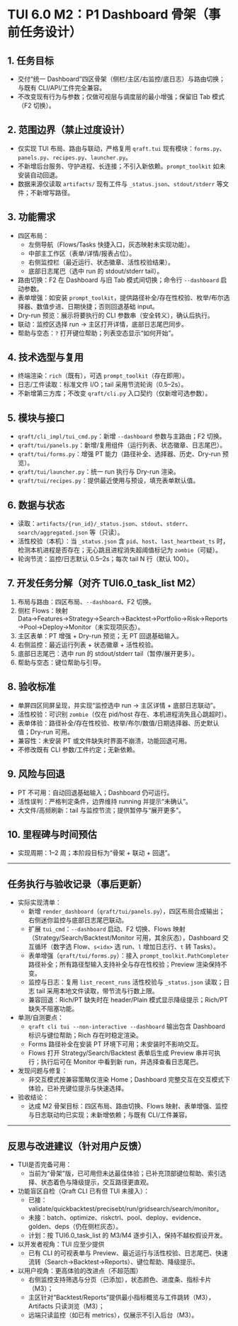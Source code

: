 # TUI 6.0 M2：P1 Dashboard 骨架（事前任务设计）

## 1. 任务目标
- 交付“统一 Dashboard”四区骨架（侧栏/主区/右监控/底日志）与路由切换；与既有 CLI/API/工件完全兼容。
- 不改变现有行为与参数；仅做可视层与调度层的最小增强；保留旧 Tab 模式（F2 切换）。

## 2. 范围边界（禁止过度设计）
- 仅实现 TUI 布局、路由与联动，严格复用 `qraft.tui` 现有模块：`forms.py`、`panels.py`、`recipes.py`、`launcher.py`。
- 不新增后台服务、守护进程、长连接；不引入新依赖。`prompt_toolkit` 如未安装自动回退。
- 数据来源仅读取 `artifacts/` 现有工件与 `_status.json`、`stdout/stderr` 等文件；不新增写路径。

## 3. 功能需求
- 四区布局：
  - 左侧导航（Flows/Tasks 快捷入口，灰态映射未实现功能）。
  - 中部主工作区（表单/详情/报表占位）。
  - 右侧监控栏（最近运行、状态徽章、活性校验结果）。
  - 底部日志尾巴（选中 run 的 stdout/stderr tail）。
- 路由切换：F2 在 Dashboard 与旧 Tab 模式间切换；命令行 `--dashboard` 启动参数。
- 表单增强：如安装 `prompt_toolkit`，提供路径补全/存在性校验、枚举/布尔选择器、数值步进、日期快捷；否则回退基础 input。
- Dry-run 预览：展示将要执行的 CLI 参数串（安全转义），确认后执行。
- 联动：监控区选择 run → 主区打开详情，底部日志尾巴同步。
- 帮助与空态：`?` 打开键位帮助；列表空态显示“如何开始”。

## 4. 技术选型与复用
- 终端渲染：`rich`（既有），可选 `prompt_toolkit`（存在即用）。
- 日志/工件读取：标准文件 I/O；tail 采用节流轮询（0.5–2s）。
- 不新增第三方库；不改变 `qraft/cli.py` 入口契约（仅新增可选参数）。

## 5. 模块与接口
- `qraft/cli_impl/tui_cmd.py`：新增 `--dashboard` 参数与主路由；F2 切换。
- `qraft/tui/panels.py`：新增/复用组件（运行列表、状态徽章、日志尾巴）。
- `qraft/tui/forms.py`：增强 PT 能力（路径补全、选择器、历史、Dry-run 预览）。
- `qraft/tui/launcher.py`：统一 run 执行与 Dry-run 渲染。
- `qraft/tui/recipes.py`：提供最近使用与预设，填充表单默认值。

## 6. 数据与状态
- 读取：`artifacts/{run_id}/_status.json`、`stdout`、`stderr`、`search/aggregated.json` 等（只读）。
- 活性校验（本机）：当 `_status.json` 含 `pid`、`host`、`last_heartbeat_ts` 时，检测本机进程是否存在；无心跳且进程消失超阈值标记为 `zombie`（可疑）。
- 轮询节流：监控/日志默认 0.5–2s；每次 tail N 行（默认 100）。

## 7. 开发任务分解（对齐 TUI6.0_task_list M2）
1) 布局与路由：四区布局、`--dashboard`、F2 切换。
2) 侧栏 Flows：映射 Data→Features→Strategy→Search→Backtest→Portfolio→Risk→Reports→Pool→Deploy→Monitor（未实现项灰态）。
3) 主区表单：PT 增强 + Dry-run 预览；无 PT 回退基础输入。
4) 右侧监控：最近运行列表 + 状态徽章 + 活性校验。
5) 底部日志尾巴：选中 run 的 stdout/stderr tail（暂停/展开更多）。
6) 帮助与空态：键位帮助与引导。

## 8. 验收标准
- 单屏四区同屏呈现，并实现“监控选中 run → 主区详情 + 底部日志联动”。
- 活性校验：可识别 `zombie`（仅在 pid/host 存在、本机进程消失且心跳超时）。
- 表单体验：路径补全/存在性校验、枚举/布尔/数值/日期选择器、历史默认值；Dry-run 可用。
- 兼容性：未安装 PT 或文件缺失时界面不崩溃，功能回退可用。
- 不修改既有 CLI 参数/工件约定；无新依赖。

## 9. 风险与回退
- PT 不可用：自动回退基础输入；Dashboard 仍可运行。
- 活性误判：严格判定条件，边界维持 running 并提示“未确认”。
- 大文件/高频刷新：tail 与监控节流；提供暂停与“展开更多”。

## 10. 里程碑与时间预估
- 实现周期：1–2 周；本阶段目标为“骨架 + 联动 + 回退”。

---

## 任务执行与验收记录（事后更新）
- 实际实现清单：
  - 新增 `render_dashboard`（`qraft/tui/panels.py`），四区布局合成输出；右侧迷你监控与底部日志尾巴联动。
  - 扩展 `tui_cmd`：`--dashboard` 启动、F2 切换、Flows 映射（Strategy/Search/Backtest/Monitor 可用，其余灰态），Dashboard 交互循环（数字选 Flow、`s<idx>` 选 run、`l` 增加日志行、`t` 转 Tasks）。
  - 表单增强（`qraft/tui/forms.py`）：接入 `prompt_toolkit.PathCompleter` 路径补全；所有路径型输入支持补全与存在性校验；Preview 渲染保持不变。
  - 监控与日志：复用 `list_recent_runs` 活性校验与 `_status.json` 读取；日志 tail 采用本地文件读取，带节流与行数上限。
  - 兼容回退：Rich/PT 缺失时在 header/Plain 模式显示降级提示；Rich/PT 缺失不阻塞功能。
- 单测/自测要点：
  - `qraft cli tui --non-interactive --dashboard` 输出包含 Dashboard 标识与键位帮助；Rich 存在时稳定渲染。
  - Forms 路径补全在安装 PT 环境下可用；未安装时不影响交互。
  - Flows 打开 Strategy/Search/Backtest 表单后生成 Preview 串并可执行；执行后可在 Monitor 中看到新 run，并选择查看日志尾巴。
- 发现问题与修复：
  - 非交互模式按兼容策略仅渲染 Home；Dashboard 完整交互在交互模式下体验，已补充键位提示与快速选择。
- 验收结论：
  - 达成 M2 骨架目标：四区布局、路由切换、Flows 映射、表单增强、监控与日志联动均已实现；未新增依赖；与既有 CLI/工件兼容。

---

## 反思与改进建议（针对用户反馈）
- TUI是否完备可用：
  - 当前为“骨架”版，已可用但未达最佳体验；已补充顶部键位帮助、索引选择、状态着色与降级提示，交互路径更直观。
- 功能盲区自检（Qraft CLI 已有但 TUI 未接入）：
  - 已接：validate/quickbacktest/precisebt/run/gridsearch/search/monitor。
  - 未接：batch、optimize、riskctrl、pool、deploy、evidence、golden、deps（仍在侧栏灰态）。
  - 计划：按 TUI6.0_task_list 的 M3/M4 逐步引入，保持不越权假设开发。
- 以开发者视角：TUI 应至少提供
  - 已有 CLI 的可视表单与 Preview、最近运行与活性校验、日志尾巴、快速流转（Search→Backtest→Reports）、键位帮助、降级提示。
- 以用户视角：更高体验的改进点（不超范围）
  - 右侧监控支持筛选与分页（已添加），状态颜色、进度条、指标卡片（M3）；
  - 主区针对“Backtest/Reports”提供最小指标概览与工件跳转（M3），Artifacts 只读浏览（M3）；
  - 远端只读监控（如已有 metrics），仅展示不引入后台（M3）。
